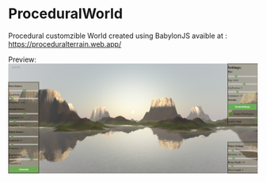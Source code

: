 # ProceduralWorld

Procedural customzible World created using BabylonJS avaible at : https://proceduralterrain.web.app/

Preview: ![Alt Text](https://github.com/caste9612/ProceduralWorld/blob/master/Screenshot%20(68).png)
